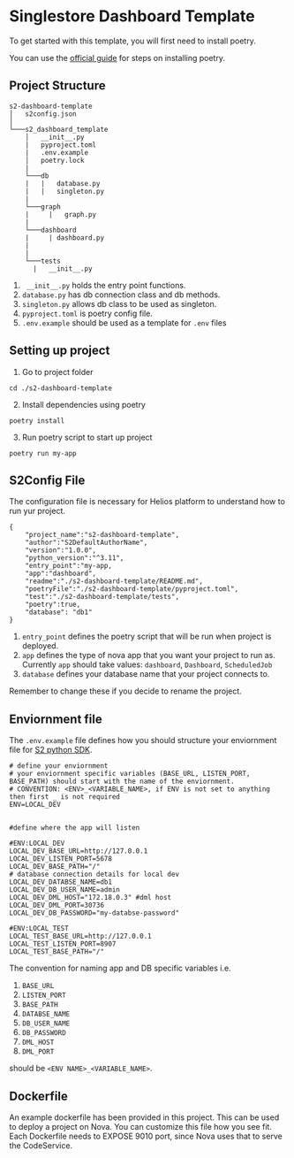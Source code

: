 # Singlestore Dashboard Template
To get started with this template, you will first need to install poetry.

You can use the [official guide](https://python-poetry.org/docs/) for steps on installing poetry.

## Project Structure
```
s2-dashboard-template
│   s2config.json
│
└───s2_dashboard_template
    │   __init__.py
    |   pyproject.toml
    |   .env.example
    │   poetry.lock
    |   
    └───db
    |  	|   database.py
    |   |   singleton.py
    |
    └───graph
    |	  |   graph.py
    |
    └───dashboard
    |	  |	dashboard.py
    |
    |
    └───tests
      |   __init__.py
```

1. ` __init__.py` holds the entry point functions.
2. `database.py` has db connection class and db methods.
3. `singleton.py` allows db class to be used as singleton.
4. `pyproject.toml` is poetry config file.
5. `.env.example` should be used as a template for `.env` files

## Setting up project
1. Go to project folder
```
cd ./s2-dashboard-template
```
2. Install dependencies using poetry
```
poetry install
```
3. Run poetry script to start up project
   
```
poetry run my-app
```


## S2Config File
The configuration file is necessary for Helios platform to understand how to run yur project.
```
{
	"project_name":"s2-dashboard-template",
	"author":"S2DefaultAuthorName",
	"version":"1.0.0",
	"python_version":"^3.11",
	"entry_point":"my-app,
	"app":"dashboard",
	"readme":"./s2-dashboard-template/README.md",
	"poetryFile":"./s2-dashboard-template/pyproject.toml",
	"test":"./s2-dashboard-template/tests",
	"poetry":true,
	"database": "db1"
}
```
1. `entry_point` defines the poetry script that will be run when project is deployed.
2. `app` defines the type of nova app that you want your project to run as. Currently `app` should take values: `dashboard`, `Dashboard`, `ScheduledJob`
3. `database` defines your database name that your project connects to.

Remember to change these if you decide to rename the project.

## Enviornment file
The `.env.example` file defines how you should structure your enviornment file for [S2 python SDK](https://singlestoredb-python.labs.singlestore.com/).
```
# define your enviornment
# your enviornment specific variables (BASE_URL, LISTEN_PORT, BASE_PATH) should start with the name of the enviornment. 
# CONVENTION: <ENV>_<VARIABLE_NAME>, if ENV is not set to anything then first _ is not required
ENV=LOCAL_DEV


#define where the app will listen

#ENV:LOCAL_DEV
LOCAL_DEV_BASE_URL=http://127.0.0.1
LOCAL_DEV_LISTEN_PORT=5678
LOCAL_DEV_BASE_PATH="/"
# database connection details for local dev
LOCAL_DEV_DATABSE_NAME=db1
LOCAL_DEV_DB_USER_NAME=admin
LOCAL_DEV_DML_HOST="172.18.0.3" #dml host
LOCAL_DEV_DML_PORT=30736
LOCAL_DEV_DB_PASSWORD="my-databse-password"

#ENV:LOCAL_TEST
LOCAL_TEST_BASE_URL=http://127.0.0.1
LOCAL_TEST_LISTEN_PORT=8907
LOCAL_TEST_BASE_PATH="/"
```

The convention for naming app and DB specific variables i.e.
1. `BASE_URL`
2. `LISTEN_PORT`
3. `BASE_PATH`
4. `DATABSE_NAME`
5. `DB_USER_NAME`
6. `DB_PASSWORD`
6. `DML_HOST`
7. `DML_PORT`


should be `<ENV NAME>_<VARIABLE_NAME>`. 

## Dockerfile
An example dockerfile has been provided in this project. This can be used to deploy a project on Nova. You can customize this file how you see fit.
Each Dockerfile needs to EXPOSE 9010 port, since Nova uses that to serve the CodeService.
